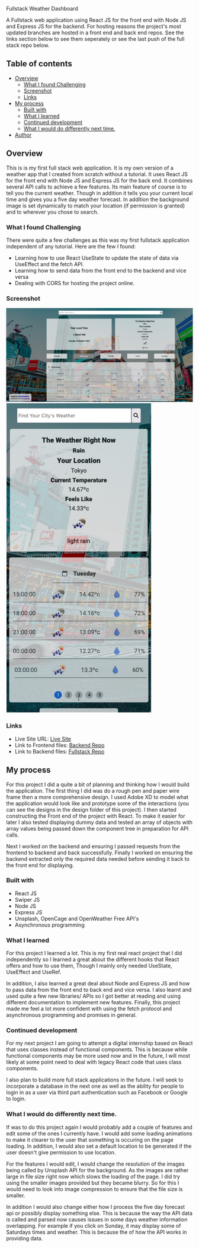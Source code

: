  Fullstack Weather Dashboard

A Fullstack web application using React JS for the front end with Node JS and Express JS for the backend. For hosting reasons the project's most updated branches are hosted in a front end and back end repos. See the links section below to see them seperately or see the last push of the full stack repo below. 

## Table of contents

- [Overview](#overview)
  - [What I found Challenging](#What-I-found-Challenging)
  - [Screenshot](#screenshot)
  - [Links](#links)
- [My process](#my-process)
  - [Built with](#built-with)
  - [What I learned](#what-i-learned)
  - [Continued development](#continued-development)
  - [What I would do differently next time.](#What-I-would-do-differently-next-time.)
- [Author](#author)

## Overview

This is is my first full stack web application. It is my own version of a weather app that I created from scratch without a tutorial. It uses React JS for the front end with Node JS and Express JS for the back end. It combines several API calls to achieve a few features. Its main feature of course is to tell you the current weather. Though in addition it tells you your current local time and gives you a five day weather forecast. In addition the background image is set dynamically to match your location (if permission is granted) and to wherever you chose to search.

### What I found Challenging

There were quite a few challenges as this was my first fullstack application independent of any tutorial. Here are the few I found:
- Learning how to use React UseState to update the state of data via UseEffect and the fetch API.
- Learning how to send data from the front end to the backend and vice versa
- Dealing with CORS for hosting the project online.



### Screenshot

![](screenshots/Desktop-view.png)
![](screenshots/Mobile-view.png)

### Links

- Live Site URL: [Live Site](https://weather-dashboard.onrender.com/)
- Link to Frontend files: [Backend Repo](https://github.com/zach7815/WeatherDashboard-Frontend)
- Link to Backend files: [Fullstack Repo](https://github.com/zach7815/WeatherDashboard-backend/tree/main)

## My process

For this project I did a quite a bit of planning and thinking how I would build the application. The first thing I did was do a rough pen and paper wire frame then a more comprehensive design. I used Adobe XD to model what the application would look like and prototype some of the interactions (you can see the designs in the design folder of this project). I then started constructing the Front end of the project with React. To make it easier for later I also tested displaying dummy data and tested an array of objects with array values being passed down the component tree in preparation for API calls.

Next I worked on the backend and ensuring I passed requests from the frontend to backend and back successfully. Finally I worked on ensuring the backend extracted only the required data needed before sending it back to the front end for displaying.


### Built with

- React JS
- Swiper JS
- Node JS
- Express JS
- Unsplash, OpenCage and OpenWeather Free API's
- Asynchronous programming

### What I learned

For this project I learned a lot. This is my first real react project that I did independently so I learned a great about the different hooks that React offers and how to use them, Though I mainly only needed UseState, UseEffect and UseRef.

In addition, I also learned a great deal about Node and Express JS and how to pass data from the front end to back end and vice versa. I also learnt and used quite a few new libraries/ APIs so I got better at reading and using different documentation to implement new features. Finally, this project made me feel a lot more confident with using the fetch protocol and asynchronous programming and promises in general.


### Continued development

For my next project I am going to attempt a digital internship based on React that uses classes instead of functional components. This is because while functional components may be more used now and in the future, I will most likely at some point need to deal with legacy React code that uses class components.

I also plan to build more full stack applications in the future. I will seek to incorporate a database in the next one as well as the ability for people to login in as a user via third part authentication such as Facebook or Google to login.

### What I would do differently next time.
If was to do this project again I would probably add a couple of features and edit some of the ones I currently have. I would add some loading animations to make it clearer to the user that something is occuring on the page loading. In addition, I would also set a default location to be generated if the user doesn't give permission to use location.

For the features I would edit, I would change the resolution of the images being called by Unsplash API for the background. As the images are rather large in file size right now which slows the loading of the page. I did try using the smaller images provided but they became blurry. So for this I would need to look into image compression to ensure that the file size is smaller.

In addition I would also change either how I process the five day forecast api or possibly display something else. This is because the way the API data is called and parsed now causes issues in some days weather information overlapping. For example if you click on Sunday, it may display some of Saturdays times and weather. This is because the of how the API works in providing data.


